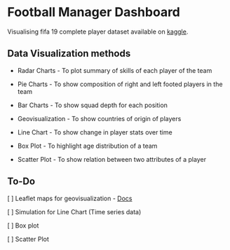 # Football Manager Dashboard

Visualising fifa 19 complete player dataset available on [kaggle](https://www.kaggle.com/karangadiya/fifa19).

## Data Visualization methods

- Radar Charts - To plot summary of skills of each player of the team

- Pie Charts - To show composition of right and left footed players in the team

- Bar Charts - To show squad depth for each position

- Geovisualization - To show countries of origin of players

- Line Chart - To show change in player stats over time

- Box Plot - To highlight age distribution of a team

- Scatter Plot - To show relation between two attributes of a player

## To-Do

[ ] Leaflet maps for geovisualization - [Docs](https://react-leaflet.js.org/)

[ ] Simulation for Line Chart (Time series data)

[ ] Box plot

[ ] Scatter Plot
